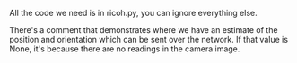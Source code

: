 All the code we need is in ricoh.py, you can ignore everything else.

There's a comment that demonstrates where we have an estimate of the position and orientation which can be sent over the network. If that value is None, it's because there are no readings in the camera image.